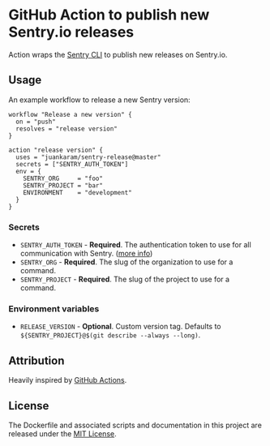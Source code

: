 # GitHub Action to publish new Sentry.io releases

Action wraps the [Sentry CLI](https://docs.sentry.io/cli/) to publish new releases on Sentry.io.

## Usage

An example workflow to release a new Sentry version:

```hcl
workflow "Release a new version" {
  on = "push"
  resolves = "release version"
}

action "release version" {
  uses = "juankaram/sentry-release@master"
  secrets = ["SENTRY_AUTH_TOKEN"]
  env = {
    SENTRY_ORG     = "foo"
    SENTRY_PROJECT = "bar"
    ENVIRONMENT    = "development"
  }
}
```

### Secrets

- `SENTRY_AUTH_TOKEN` - **Required**. The authentication token to use for all communication with Sentry. ([more info](https://docs.sentry.io/cli/configuration/))
- `SENTRY_ORG` - **Required**. The slug of the organization to use for a command.
- `SENTRY_PROJECT` - **Required**. The slug of the project to use for a command.

### Environment variables

- `RELEASE_VERSION` - **Optional**. Custom version tag. Defaults to `${SENTRY_PROJECT}@$(git describe --always --long)`.

## Attribution

Heavily inspired by [GitHub Actions](https://github.com/actions).

## License

The Dockerfile and associated scripts and documentation in this project are released under the [MIT License](LICENSE).
